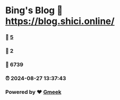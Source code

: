 # Bing's Blog :link: https://blog.shici.online/ 
### :page_facing_up: [5](https://blog.shici.online//tag.html) 
### :speech_balloon: 2 
### :hibiscus: 6739 
### :alarm_clock: 2024-08-27 13:37:43 
### Powered by :heart: [Gmeek](https://github.com/Meekdai/Gmeek)
